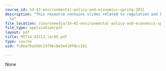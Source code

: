 ```yaml
---
course_id: 14-42-environmental-policy-and-economics-spring-2011
description: "This resource contains slides related to regulation and Pigouvian taxes.\r\
  \n"
file_location: /coursemedia/14-42-environmental-policy-and-economics-spring-2011/fc8ea7ba2ddc23f96cbe3e410f0cc2b1_MIT14_42S11_lec05.pdf
file_type: application/pdf
layout: pdf
title: MIT14_42S11_lec05.pdf
type: course
uid: fc8ea7ba2ddc23f96cbe3e410f0cc2b1

---
```

None